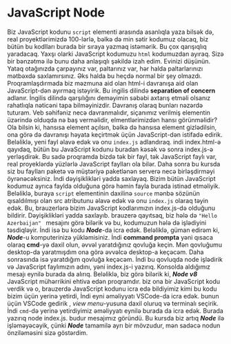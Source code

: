 # JavaScript Node

Biz  JavaScript kodunu `script` elementi arasında asanlıqla yaza bilsək də, real proyektlərimizdə 100-lərlə, bəlkə də min sətir kodumuz olacaq, biz bütün bu kodlları burada bir sıraya yazmaq istəmərik. Bu çox qarışıqlıq yaradacaq. Yaxşı olarki JavaScript kodumuzu `html` kodumuzdan ayıraq. Sizə bir bənzətmə  ilə bunu daha anlaşıqlı şəkildə izah edim. Evinizi düşünün. Yataq otağınızda çarpayınız var, paltarınız var, hər halda paltarlarınızı mətbəxdə saxlamırsınız. Əks halda bu heçdə normal bir şey olmazdı. Proqramlaşdırmada biz məzmuna aid olan html-i davranışa aid olan JavaScript-dən ayırmaq istəyirik. Bu ingilis dilində **separation of concern**  adlanır. İngilis dilində qarşılığını deməyimin səbəbi axtarış etməli olsanız rahatlıqla nəticəni tapa bilməyinizdir. Davranış olaraq bunları nəzərdə tuturam. Veb səhifəniz necə davranmalıdır, siçanımız verilmiş elementin üzərində olduqda nə baş verməlidir, elmentlərimizdən hansı görünməlidir? Ola bilsin ki, hansısa element  açılsın, bəlkə də hansısa element gizlədilsin, ona görə də davranışı həyata keçirtmək üçün JavaScript-dən istifadə edirik. Beləliklə, yeni fayl əlavə edək və onu `index.js` adlandıraq. indi index.html-ə qayıdaq, bütün bu JavaScript kodunu buradan kəsək və sonra index.js-ə yerləşdirək. Bu sadə proqramda bizdə tək bir fayl, tək JavaScript faylı var, real proyeklərdə  yüzlərlə  JavaScript faylları ola bilər. Daha sonra bu kursda siz bu faylları paketə və müştəriyə paketlənən serverə necə birləşdirməyi öyrənəcəksiniz. İndi dəyişiklikləri yadda saxlayaq. Bizim bütün JavaScript kodumuz ayrıca faylda olduğuna görə həmin fayla burada istinad etməliyik. Beləliklə, buraya `script` elementinin daxilinə `source` mənbə  sözünün qısaldılmışı olan src atributunu əlavə edək və onu `index.js` olaraq təyin edək. Bu, brauzerlərə bizim JavaScript kodlarımızın index.js-də olduğunu bildirir. Dəyişiklikləri yadda saxlayıb. brauzerə qayıtsaq, biz hələ də 
`"Hello Azerbaijan" `
mesajını görə bilərik və bu, kodumuzun hələ də işlədiyini təsdiqləyir. İndi isə bu kodu  ***Node***-da icra edək.
 Beləliklə, güman edirəm ki, ***Node***-u komputerinizə yükləmisiniz. İndi **command prompta** yəni qısaca olaraq **cmd**-yə daxil olun, əvvəl yaratdığınız qovluğa keçin. Mən qovluğumu desktop-da yaratmışdım ona görə əvvəlcə desktop-a keçəcəm. Daha sonrasında isə yaratdığım qovluğa keçəcəm. İndi bu qovluqda node işlədirik və JavaScript faylımızın adını, yəni index.js-i yazırıq. Konsolda aldığımız mesajı eynilə burada da alırıq. Beləliklə, biz görə bilərik ki, ***Node v8***  JavaScript mühərrikini ehtiva edən proqramdır. biz ona bir JavaScript kodu verdik və o, brauzerdə JavaScript kodunu icra edə bildiyimiz kimi bu kodu bizim üçün yerinə yetirdi, 
İndi eyni əməliyyatı VSCode-da icra edək. bunun üçün VSCode gedirik , *view menu*-yusuna daxil oluruq və  terminalı seçirik.  İndi `cmd`-də yerinə yetirdiyimiz əməliyyatı eynilə burada da icra edək. Burada yazırıq node index.js. budur mesajımız göründü. Bu kursda biz artıq ***Node*** ilə işləməyəcəyik, çünki ***Node*** tamamilə ayrı bir mövzudur, mən sadəcə nodun önziləməsini sizə göstərdim. 
